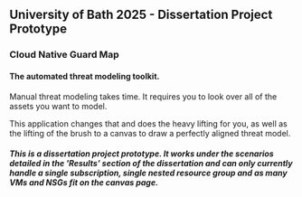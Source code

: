 ## University of Bath 2025 - Dissertation Project Prototype
### Cloud Native Guard Map
#### The automated threat modeling toolkit.

Manual threat modeling takes time. It requires you to look over all of the assets you want to model.

This application changes that and does the heavy lifting for you, as well as the lifting of the brush to a canvas to draw a perfectly aligned threat model.

##### This is a dissertation project prototype. It works under the scenarios detailed in the 'Results' section of the dissertation and can only currently handle a single subscription, single nested resource group and as many VMs and NSGs fit on the canvas page.
